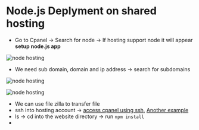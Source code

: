 # Node.js Deplyment on shared hosting

 - Go to Cpanel -> Search for node -> If hosting support node it will appear **setup node.js app**

 ![node hosting](nsh-1.png)

 - We need sub domain, domain and ip address -> search for subdomains 

 ![node hosting](nsh-2.png)

 ![node hosting](nsh-3.png)

 - We can use file zilla to transfer file
 - ssh into hosting account -> [access cpanel using ssh](https://docs.cpanel.net/cpanel/security/ssh-access/), [Another example](https://www.ordercloudserver.com/knowledgebase/72/How-To-Use-SSH-To-Access-Your-cPanel-Server.html#:~:text=Navigate%20to%20the%20Auth%20interface,and%20import%20the%20server's%20keys.)
 - ls -> cd into the website directory -> run `npm install `
 - 
